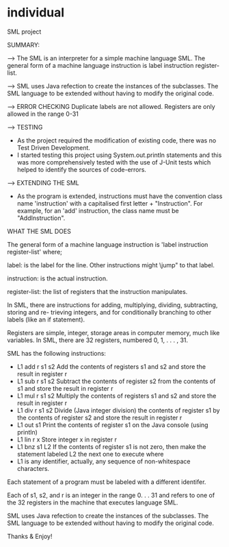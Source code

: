 # individual
SML project

SUMMARY:

--> The SML is an interpreter for a simple machine language SML. The general form of a machine language instruction is
label instruction register-list.

--> SML uses Java refection to create the instances of the subclasses. The SML language to be extended without having to modify
the original code.

--> ERROR CHECKING
Duplicate labels are not allowed.
Registers are only allowed in the range 0-31

--> TESTING
* As the project required the modification of existing code, there was no Test Driven Development.
* I started testing this project using System.out.println statements and this was more comprehensively tested with the use of J-Unit tests which helped to identify the sources of code-errors.

--> EXTENDING THE SML
* As the program is extended, instructions must have the convention class name 'instruction' with a capitalised first letter + "Instruction". For example, for an 'add' instruction, the class name must be "AddInstruction".

WHAT THE SML DOES

The general form of a machine language instruction is
'label instruction register-list'
where;

label: is the label for the line. Other instructions might \jump" to that label.

instruction: is the actual instruction.

register-list: the list of registers that the instruction manipulates.


In SML, there are instructions for adding, multiplying, dividing, subtracting, storing and re-
trieving integers, and for conditionally branching to other labels (like an if statement).


Registers are simple, integer, storage areas in computer memory, much like variables.
In SML, there are 32 registers, numbered 0, 1, . . . , 31.


SML has the following instructions:

* L1 add r s1 s2 Add the contents of registers s1 and s2 and store the result in register r
* L1 sub r s1 s2 Subtract the contents of register s2 from the contents of s1 and store the result in register r
* L1 mul r s1 s2 Multiply the contents of registers s1 and s2 and store the result in register r
* L1 div r s1 s2 Divide (Java integer division) the contents of register s1 by the contents of register s2 and store the result in register r
* L1 out s1 Print the contents of register s1 on the Java console (using println)
* L1 lin r x Store integer x in register r
* L1 bnz s1 L2 If the contents of register s1 is not zero, then make the statement labeled L2 the next one to execute
where
* L1 is any identifier, actually, any sequence of non-whitespace characters.

Each statement of a program must be labeled with a different identifer.

Each of s1, s2, and r is an integer in the range 0. . . 31 and refers to one of the 32 registers in the machine that executes language SML.

SML uses Java refection to create the instances of the subclasses. The SML language to be extended without having to modify
the original code.

Thanks & Enjoy!

